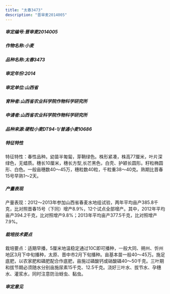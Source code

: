 ```yaml
---
title: "太春3473"
description: "晋审麦2014005"
---
```

##### 审定编号:晋审麦2014005

##### 作物名称:小麦

##### 品种名称:太春3473

##### 审定年份:2014

##### 审定单位:山西省

##### 育种者:山西省农业科学院作物科学研究所

##### 申请者:山西省农业科学院作物科学研究所

##### 品种来源:硬粒小麦DT94-1/普通小麦10686 


##### 特征特性
特征特性：春性品种。幼苗半匍匐，芽鞘绿色。株形紧凑，株高77厘米，叶片深绿色，无蜡质。穗长10厘米，穗长方型,长芒黑色，白壳、护颖长圆形。籽粒椭圆形、白色。一般亩穗数40～45万，穗粒数40粒，千粒重38～40克。熟期比晋春15号早熟1～2天。 


##### 产量表现
产量表现：2012～2013年参加山西省春麦水地组试验，两年平均亩产385.8千克，比对照晋春15号（下同）增产8.9%，12个试点全部增产。其中，2012年平均亩产394.2千克，比对照增产9.8%；2013年平均亩产377.5千克，比对照增产7.9%。


##### 栽培技术要点
栽培要点：适期早播，5厘米地温稳定通过10C即可播种，一般大同、朔州、忻州地区3月下中旬播种，太原、晋中市2月下旬播种。亩基本苗一般40～45万。施足底肥，以农家肥和磷肥配合作底肥，亩施过磷酸钙或硝酸磷40～50千克。三叶期和拔节期必须随水分别亩施尿素15千克、12.5千克。浇好三叶水、拔节水、孕穗水、灌浆水，同时注意防治蚜虫、黏虫。


##### 审定意见

